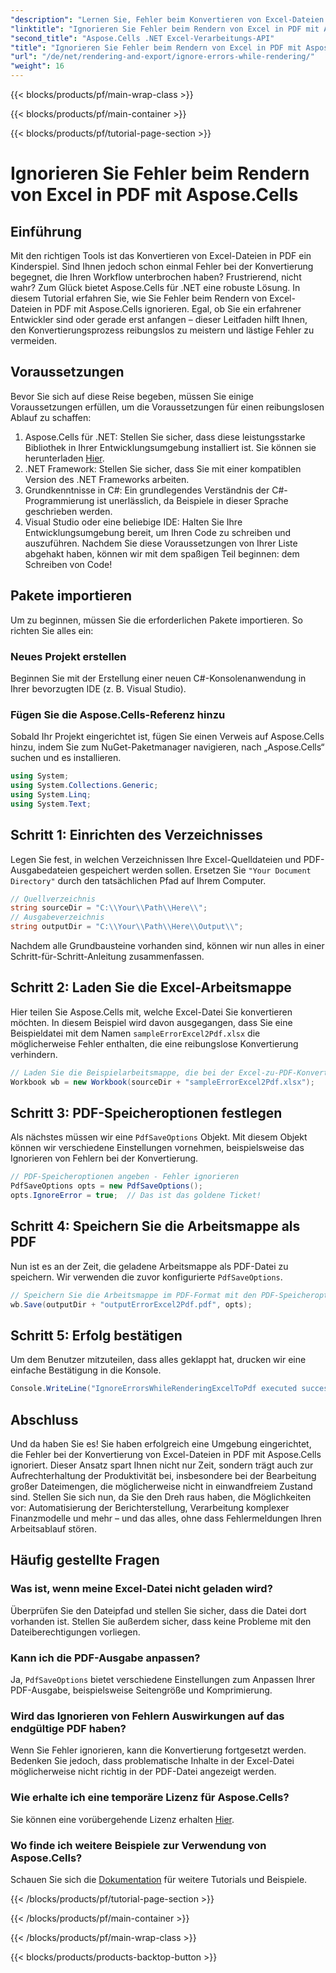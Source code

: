 ```yaml
---
"description": "Lernen Sie, Fehler beim Konvertieren von Excel-Dateien in PDF mit Aspose.Cells für .NET zu ignorieren. Schritt-für-Schritt-Anleitung enthalten."
"linktitle": "Ignorieren Sie Fehler beim Rendern von Excel in PDF mit Aspose.Cells"
"second_title": "Aspose.Cells .NET Excel-Verarbeitungs-API"
"title": "Ignorieren Sie Fehler beim Rendern von Excel in PDF mit Aspose.Cells"
"url": "/de/net/rendering-and-export/ignore-errors-while-rendering/"
"weight": 16
---
```


{{< blocks/products/pf/main-wrap-class >}}

{{< blocks/products/pf/main-container >}}

{{< blocks/products/pf/tutorial-page-section >}}

# Ignorieren Sie Fehler beim Rendern von Excel in PDF mit Aspose.Cells

## Einführung
Mit den richtigen Tools ist das Konvertieren von Excel-Dateien in PDF ein Kinderspiel. Sind Ihnen jedoch schon einmal Fehler bei der Konvertierung begegnet, die Ihren Workflow unterbrochen haben? Frustrierend, nicht wahr? Zum Glück bietet Aspose.Cells für .NET eine robuste Lösung. In diesem Tutorial erfahren Sie, wie Sie Fehler beim Rendern von Excel-Dateien in PDF mit Aspose.Cells ignorieren. Egal, ob Sie ein erfahrener Entwickler sind oder gerade erst anfangen – dieser Leitfaden hilft Ihnen, den Konvertierungsprozess reibungslos zu meistern und lästige Fehler zu vermeiden.
## Voraussetzungen
Bevor Sie sich auf diese Reise begeben, müssen Sie einige Voraussetzungen erfüllen, um die Voraussetzungen für einen reibungslosen Ablauf zu schaffen:
1. Aspose.Cells für .NET: Stellen Sie sicher, dass diese leistungsstarke Bibliothek in Ihrer Entwicklungsumgebung installiert ist. Sie können sie herunterladen [Hier](https://releases.aspose.com/cells/net/).
2. .NET Framework: Stellen Sie sicher, dass Sie mit einer kompatiblen Version des .NET Frameworks arbeiten.
3. Grundkenntnisse in C#: Ein grundlegendes Verständnis der C#-Programmierung ist unerlässlich, da Beispiele in dieser Sprache geschrieben werden.
4. Visual Studio oder eine beliebige IDE: Halten Sie Ihre Entwicklungsumgebung bereit, um Ihren Code zu schreiben und auszuführen.
Nachdem Sie diese Voraussetzungen von Ihrer Liste abgehakt haben, können wir mit dem spaßigen Teil beginnen: dem Schreiben von Code!
## Pakete importieren
Um zu beginnen, müssen Sie die erforderlichen Pakete importieren. So richten Sie alles ein:
### Neues Projekt erstellen
Beginnen Sie mit der Erstellung einer neuen C#-Konsolenanwendung in Ihrer bevorzugten IDE (z. B. Visual Studio).
### Fügen Sie die Aspose.Cells-Referenz hinzu
Sobald Ihr Projekt eingerichtet ist, fügen Sie einen Verweis auf Aspose.Cells hinzu, indem Sie zum NuGet-Paketmanager navigieren, nach „Aspose.Cells“ suchen und es installieren.
```csharp
using System;
using System.Collections.Generic;
using System.Linq;
using System.Text;
```
## Schritt 1: Einrichten des Verzeichnisses
Legen Sie fest, in welchen Verzeichnissen Ihre Excel-Quelldateien und PDF-Ausgabedateien gespeichert werden sollen. Ersetzen Sie `"Your Document Directory"` durch den tatsächlichen Pfad auf Ihrem Computer.
```csharp
// Quellverzeichnis
string sourceDir = "C:\\Your\\Path\\Here\\";
// Ausgabeverzeichnis
string outputDir = "C:\\Your\\Path\\Here\\Output\\";
```
Nachdem alle Grundbausteine vorhanden sind, können wir nun alles in einer Schritt-für-Schritt-Anleitung zusammenfassen.
## Schritt 2: Laden Sie die Excel-Arbeitsmappe
Hier teilen Sie Aspose.Cells mit, welche Excel-Datei Sie konvertieren möchten. In diesem Beispiel wird davon ausgegangen, dass Sie eine Beispieldatei mit dem Namen `sampleErrorExcel2Pdf.xlsx` die möglicherweise Fehler enthalten, die eine reibungslose Konvertierung verhindern.
```csharp
// Laden Sie die Beispielarbeitsmappe, die bei der Excel-zu-PDF-Konvertierung einen Fehler auslöst
Workbook wb = new Workbook(sourceDir + "sampleErrorExcel2Pdf.xlsx");
```
## Schritt 3: PDF-Speicheroptionen festlegen
Als nächstes müssen wir eine `PdfSaveOptions` Objekt. Mit diesem Objekt können wir verschiedene Einstellungen vornehmen, beispielsweise das Ignorieren von Fehlern bei der Konvertierung.
```csharp
// PDF-Speicheroptionen angeben - Fehler ignorieren
PdfSaveOptions opts = new PdfSaveOptions();
opts.IgnoreError = true;  // Das ist das goldene Ticket!
```
## Schritt 4: Speichern Sie die Arbeitsmappe als PDF
Nun ist es an der Zeit, die geladene Arbeitsmappe als PDF-Datei zu speichern. Wir verwenden die zuvor konfigurierte `PdfSaveOptions`.
```csharp
// Speichern Sie die Arbeitsmappe im PDF-Format mit den PDF-Speicheroptionen
wb.Save(outputDir + "outputErrorExcel2Pdf.pdf", opts);
```
## Schritt 5: Erfolg bestätigen
Um dem Benutzer mitzuteilen, dass alles geklappt hat, drucken wir eine einfache Bestätigung in die Konsole.
```csharp
Console.WriteLine("IgnoreErrorsWhileRenderingExcelToPdf executed successfully.\r\n");
```

## Abschluss
Und da haben Sie es! Sie haben erfolgreich eine Umgebung eingerichtet, die Fehler bei der Konvertierung von Excel-Dateien in PDF mit Aspose.Cells ignoriert. Dieser Ansatz spart Ihnen nicht nur Zeit, sondern trägt auch zur Aufrechterhaltung der Produktivität bei, insbesondere bei der Bearbeitung großer Dateimengen, die möglicherweise nicht in einwandfreiem Zustand sind. Stellen Sie sich nun, da Sie den Dreh raus haben, die Möglichkeiten vor: Automatisierung der Berichterstellung, Verarbeitung komplexer Finanzmodelle und mehr – und das alles, ohne dass Fehlermeldungen Ihren Arbeitsablauf stören. 
## Häufig gestellte Fragen
### Was ist, wenn meine Excel-Datei nicht geladen wird?
Überprüfen Sie den Dateipfad und stellen Sie sicher, dass die Datei dort vorhanden ist. Stellen Sie außerdem sicher, dass keine Probleme mit den Dateiberechtigungen vorliegen.
### Kann ich die PDF-Ausgabe anpassen?
Ja, `PdfSaveOptions` bietet verschiedene Einstellungen zum Anpassen Ihrer PDF-Ausgabe, beispielsweise Seitengröße und Komprimierung.
### Wird das Ignorieren von Fehlern Auswirkungen auf das endgültige PDF haben?
Wenn Sie Fehler ignorieren, kann die Konvertierung fortgesetzt werden. Bedenken Sie jedoch, dass problematische Inhalte in der Excel-Datei möglicherweise nicht richtig in der PDF-Datei angezeigt werden.
### Wie erhalte ich eine temporäre Lizenz für Aspose.Cells?
Sie können eine vorübergehende Lizenz erhalten [Hier](https://purchase.aspose.com/temporary-license/).
### Wo finde ich weitere Beispiele zur Verwendung von Aspose.Cells?
Schauen Sie sich die [Dokumentation](https://reference.aspose.com/cells/net/) für weitere Tutorials und Beispiele.

{{< /blocks/products/pf/tutorial-page-section >}}

{{< /blocks/products/pf/main-container >}}

{{< /blocks/products/pf/main-wrap-class >}}

{{< blocks/products/products-backtop-button >}}